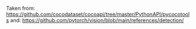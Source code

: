 
Taken from: https://github.com/cocodataset/cocoapi/tree/master/PythonAPI/pycocotools
and: https://github.com/pytorch/vision/blob/main/references/detection/
